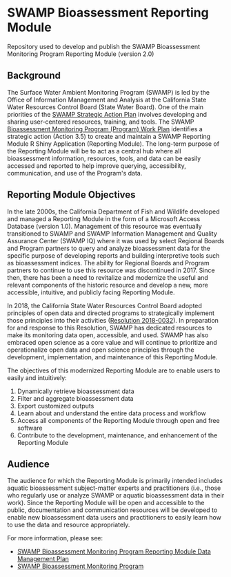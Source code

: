 # SWAMP Bioassessment Reporting Module
Repository used to develop and publish the SWAMP Bioassessment Monitoring Program Reporting Module (version 2.0)

## Background
The Surface Water Ambient Monitoring Program (SWAMP) is led by the Office of Information Management and Analysis at the California State Water Resources Control Board (State Water Board). One of the main priorities of the [SWAMP Strategic Action Plan](https://docs.google.com/document/d/1g08L8GUHdEMLCxNS1vppNEXobf4bYOmK/edit#heading=h.30j0zll) involves developing and sharing user-centered resources, training, and tools. The SWAMP [Bioassessment Monitoring Program (Program) Work Plan](https://docs.google.com/document/u/1/d/152qV19-wPhjWaDbsilc-Hlh5TLn8ypL86OU8TU01GJw/edit) identifies a strategic action (Action 3.5) to create and maintain a SWAMP Reporting Module R Shiny Application (Reporting Module). The long-term purpose of the Reporting Module will be to act as a central hub where all bioassessment information, resources, tools, and data can be easily accessed and reported to help improve querying, accessibility, communication, and use of the Program's data.

## Reporting Module Objectives
In the late 2000s, the California Department of Fish and Wildlife developed and managed a Reporting Module in the form of a Microsoft Access Database (version 1.0). Management of this resource was eventually transitioned to SWAMP and SWAMP Information Management and Quality Assurance Center (SWAMP IQ) where it was used by select Regional Boards and Program partners to query and analyze bioassessment data for the specific purpose of developing reports and building interpretive tools such as bioassessment indices. The ability for Regional Boards and Program partners to continue to use this resource was discontinued in 2017. Since then, there has been a need to revitalize and modernize the useful and relevant components of the historic resource and develop a new, more accessible, intuitive, and publicly facing Reporting Module.

In 2018, the California State Water Resources Control Board adopted principles of open data and directed programs to strategically implement those principles into their activities ([Resolution 2018-0032](https://www.waterboards.ca.gov/board_decisions/adopted_orders/resolutions/2018/rs2018_0032.pdf)). In preparation for and response to this Resolution, SWAMP has dedicated resources to make its monitoring data open, accessible, and used. SWAMP has also embraced open science as a core value and will continue to prioritize and operationalize open data and open science principles through the development, implementation, and maintenance of this Reporting Module.

The objectives of this modernized Reporting Module are to enable users to easily and intuitively:

1. Dynamically retrieve bioassessment data 
2. Filter and aggregate bioassessment data
3. Export customized outputs
4. Learn about and understand the entire data process and workflow
5. Access all components of the Reporting Module through open and free software
6. Contribute to the development, maintenance, and enhancement of the Reporting Module

## Audience
The audience for which the Reporting Module is primarily intended includes aquatic bioassessment subject-matter experts and practitioners (i.e., those who regularly use or analyze SWAMP or aquatic bioassessment data in their work). Since the Reporting Module will be open and accessible to the public, documentation and communication resources will be developed to enable new bioassessment data users and practitioners to easily learn how to use the data and resource appropriately.

For more information, please see:

- [SWAMP Bioassessment Monitoring Program Reporting Module Data Management Plan](https://docs.google.com/document/d/1_JNdR-7H7F7in_PqYPiNlQkJFgWgWYvAU1nSbA-d4Sc/edit?usp=sharing)
- [SWAMP Bioassessment Monitoring Program](https://www.waterboards.ca.gov/water_issues/programs/swamp/bioassessment/)
